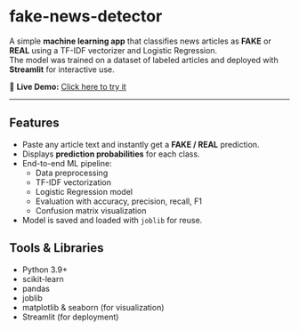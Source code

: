 # fake-news-detector

A simple **machine learning app** that classifies news articles as **FAKE** or **REAL** using a TF-IDF vectorizer and Logistic Regression.  
The model was trained on a dataset of labeled articles and deployed with **Streamlit** for interactive use.  

🔗 **Live Demo:** [Click here to try it](https://fake-news-detector-jwapifjbnzu4faa4mezhnq.streamlit.app/)  

---

## Features
- Paste any article text and instantly get a **FAKE / REAL** prediction.
- Displays **prediction probabilities** for each class.
- End-to-end ML pipeline:
  - Data preprocessing  
  - TF-IDF vectorization  
  - Logistic Regression model  
  - Evaluation with accuracy, precision, recall, F1  
  - Confusion matrix visualization
- Model is saved and loaded with `joblib` for reuse.

## Tools & Libraries
- Python 3.9+
- scikit-learn
- pandas
- joblib
- matplotlib & seaborn (for visualization)
- Streamlit (for deployment)
